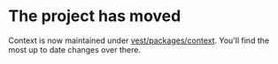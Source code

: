 # The project has moved

Context is now maintained under [vest/packages/context](https://github.com/ealush/vest/tree/latest/packages/context). You'll find the most up to date changes over there.
